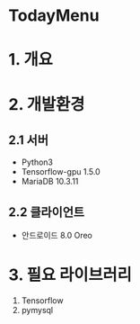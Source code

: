 TodayMenu
======================

# 1. 개요

# 2. 개발환경

## 2.1 서버
  * Python3
  * Tensorflow-gpu 1.5.0
  * MariaDB 10.3.11
## 2.2 클라이언트
  * 안드로이드 8.0 Oreo

# 3. 필요 라이브러리
  1) Tensorflow
  2) pymysql
